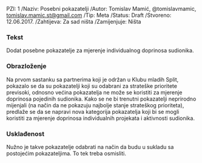 PZI: 1
/Naziv: Posebni pokazatelji
/Autor: Tomislav Mamić, @tomislavmamic, tomislav.mamic.st@gmail.com
/Tip: Meta
/Status: Draft
/Stvoreno: 12.06.2017.
/Zahtijeva: Za sad ništa
/Zamijenjuje: Ništa

### Tekst
Dodat posebne pokazatelje za mjerenje individualnog doprinosa sudionika.

### Obrazloženje
Na prvom sastanku sa partnerima koji je održan u Klubu mladih Split, pokazalo se da su pokazatelji koji su odabrani za strateške prioritete previsoki, odnosno većina pokazatelja ne može se koristiti za mjerenje doprinosa pojedinih sudionika. Kako se ne bi trenutni pokazatelji neprirodno mijenjali (na način da ne pokazuju najbolje stanje strateškog prioriteta), predlaže se da se napravi nova kategorija pokazatelja koji bi se mogli koristiti za mjerenje doprinosa individualnih projekata i aktivnosti sudionika.

### Usklađenost
Nužno je takve pokazatelje odabrati na način da budu u sukladu sa postojećim pokazateljima. To tek treba osmisliti.
